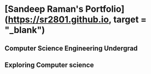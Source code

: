 # [Sandeep Raman's Portfolio](https://sr2801.github.io, target = "_blank")
## Computer Science Engineering Undergrad
## Exploring Computer science

